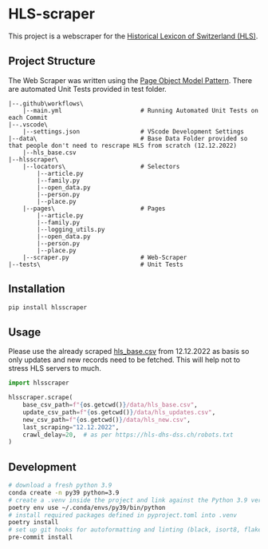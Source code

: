 # HLS-scraper

This project is a webscraper for the [Historical Lexicon of Switzerland (HLS)](https://hls-dhs-dss.ch/).

## Project Structure

The Web Scraper was written using the [Page Object Model Pattern](https://medium.com/tech-tajawal/page-object-model-pom-design-pattern-f9588630800b). There are automated Unit Tests provided in test folder.

```
|--.github\workflows\
    |--main.yml                      # Running Automated Unit Tests on each Commit
|--.vscode\
    |--settings.json                 # VScode Development Settings
|--data\                             # Base Data Folder provided so that people don't need to rescrape HLS from scratch (12.12.2022)
    |--hls_base.csv                  
|--hlsscraper\
    |--locators\                     # Selectors
        |--article.py
        |--family.py
        |--open_data.py
        |--person.py
        |--place.py
    |--pages\                        # Pages
        |--article.py
        |--family.py
        |--logging_utils.py
        |--open_data.py
        |--person.py
        |--place.py
    |--scraper.py                    # Web-Scraper
|--tests\                            # Unit Tests
```

## Installation

````bash
pip install hlsscraper
````

## Usage

Please use the already scraped [hls_base.csv](https://github.com/lemonhead94/HLS-scraper/blob/main/data/hls_base.csv) from 12.12.2022 as basis so only updates and new records need to be fetched.
This will help not to stress HLS servers to much.

````python
import hlsscraper

hlsscraper.scrape(
    base_csv_path=f"{os.getcwd()}/data/hls_base.csv",
    update_csv_path=f"{os.getcwd()}/data/hls_updates.csv",
    new_csv_path=f"{os.getcwd()}/data/hls_new.csv",
    last_scraping="12.12.2022",
    crawl_delay=20,  # as per https://hls-dhs-dss.ch/robots.txt
)
````

## Development

```bash
# download a fresh python 3.9
conda create -n py39 python=3.9
# create a .venv inside the project and link against the Python 3.9 version installed through conda
poetry env use ~/.conda/envs/py39/bin/python
# install required packages defined in pyproject.toml into .venv
poetry install
# set up git hooks for autoformatting and linting (black, isort8, flake8) --> .pre-commit-config.yaml
pre-commit install
```